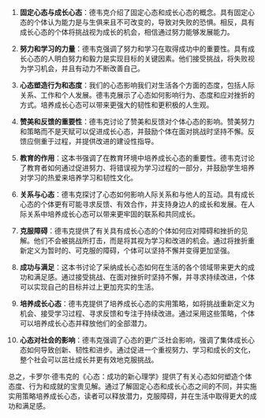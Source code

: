 1. **固定心态与成长心态**：德韦克介绍了固定心态和成长心态的概念。具有固定心态的个体认为能力是与生俱来且不可改变的，导致对失败的恐惧。相反，具有成长心态的个体将挑战视为成长的机会，相信通过努力能够发展能力。

2. **努力和学习的力量**：德韦克强调了努力和学习在取得成功中的重要性。具有成长心态的人明白努力和毅力是实现目标的关键因素。他们接受挑战，将失败视为学习机会，并且有动力不断改善自己。

3. **心态塑造行为和态度**：我们的心态影响我们对生活各个方面的态度，包括人际关系、工作和个人发展。德韦克展示了心态如何影响行为、态度和应对挫折的方式。培养成长心态可以带来更强大的韧性和更积极的人生观。

4. **赞美和反馈的重要性**：德韦克讨论了赞美和反馈对个体心态的影响。赞美努力和策略而不是天赋可以促进成长心态，并鼓励个体在面对挑战时坚持不懈。反馈应侧重于过程，并提供改进的建设性指导。

5. **教育的作用**：这本书强调了在教育环境中培养成长心态的重要性。德韦克讨论了教育者如何通过促进努力、将错误视为学习过程的一部分，并鼓励学生培养对学习的热爱来培养学习和韧性文化。

6. **关系与心态**：德韦克探讨了心态如何影响人际关系和与他人的互动。具有成长心态的个体更有可能寻求反馈、有效合作，并支持身边人的成长和发展。在人际关系中培养成长心态可以带来更牢固的联系和共同成长。

7. **克服障碍**：德韦克提供了有关具有成长心态的个体如何应对障碍和挫折的见解。他们不会被挑战所打击，而是将其视为学习和改进的机会。通过将挫折重新定义为暂时的、可克服的障碍，个体可以坚持不懈并变得更加坚强。

8. **成功与满足**：这本书讨论了采纳成长心态如何在生活的各个领域带来更大的成功和满足感。通过接受挑战、在面对挫折时坚持不懈，并寻求持续改进，个体可以实现自己的目标并过上更加充实的生活。

9. **培养成长心态**：德韦克提供了培养成长心态的实用策略，如将挑战重新定义为机会、接受学习过程、寻求反馈和专注于持续改进。通过采用这些策略，个体可以培养成长心态并释放他们的全部潜力。

10. **心态对社会的影响**：德韦克强调了心态的更广泛社会影响，强调了集体成长心态如何导致创新、韧性和进步。通过促进一个重视努力、学习和成长的文化，整个社会可以茁壮成长并更有效地克服挑战。

总之，卡罗尔·德韦克的《心态：成功的新心理学》提供了有关心态如何塑造个体态度、行为和成就的宝贵见解。通过了解固定心态和成长心态之间的不同，并实施实用策略培养成长心态，读者可以释放潜力，克服障碍，并在生活中取得更大的成功和满足感。